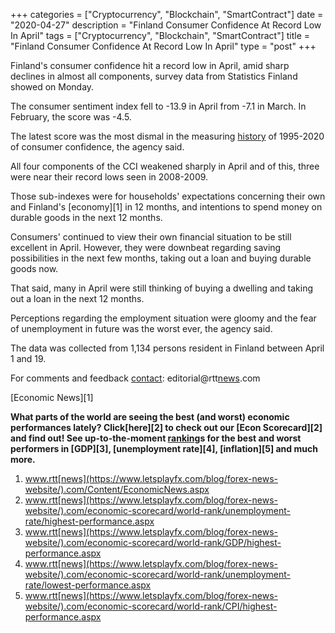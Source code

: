 +++
categories = ["Cryptocurrency", "Blockchain", "SmartContract"]
date = "2020-04-27"
description = "Finland Consumer Confidence At Record Low In April"
tags = ["Cryptocurrency", "Blockchain", "SmartContract"]
title = "Finland Consumer Confidence At Record Low In April"
type = "post"
+++

Finland's consumer confidence hit a record low in April, amid sharp
declines in almost all components, survey data from Statistics Finland
showed on Monday.

The consumer sentiment index fell to -13.9 in April from -7.1 in March.
In February, the score was -4.5.

The latest score was the most dismal in the measuring [history](https://www.fixpro.org/post/chargeless-historical-data-api-backtesting/) of
1995-2020 of consumer confidence, the agency said.

All four components of the CCI weakened sharply in April and of this,
three were near their record lows seen in 2008-2009.

Those sub-indexes were for households' expectations concerning their own
and Finland's [economy][1] in 12 months, and intentions to spend money
on durable goods in the next 12 months.

Consumers' continued to view their own financial situation to be still
excellent in April. However, they were downbeat regarding saving
possibilities in the next few months, taking out a loan and buying
durable goods now.

That said, many in April were still thinking of buying a dwelling and
taking out a loan in the next 12 months.

Perceptions regarding the employment situation were gloomy and the fear
of unemployment in future was the worst ever, the agency said.

The data was collected from 1,134 persons resident in Finland between
April 1 and 19.

For comments and feedback [contact](https://www.playgroundfx.com/contact/): editorial@rtt[news](https://www.letsplayfx.com/blog/forex-news-website/).com

[Economic News][1]

 **What parts of the world are seeing the best (and worst) economic
performances lately? Click[here][2] to check out our [Econ Scorecard][2]
and find out! See up-to-the-moment [ranking](https://www.playgroundfx.com/blog/crypto-exchange-ranking/)s for the best and worst
performers in [GDP][3], [unemployment rate][4], [inflation][5] and much
more.**

   1. www.rtt[news](https://www.letsplayfx.com/blog/forex-news-website/).com/Content/EconomicNews.aspx
   2. www.rtt[news](https://www.letsplayfx.com/blog/forex-news-website/).com/economic-scorecard/world-rank/unemployment-rate/highest-performance.aspx
   3. www.rtt[news](https://www.letsplayfx.com/blog/forex-news-website/).com/economic-scorecard/world-rank/GDP/highest-performance.aspx
   4. www.rtt[news](https://www.letsplayfx.com/blog/forex-news-website/).com/economic-scorecard/world-rank/unemployment-rate/lowest-performance.aspx
   5. www.rtt[news](https://www.letsplayfx.com/blog/forex-news-website/).com/economic-scorecard/world-rank/CPI/highest-performance.aspx